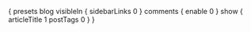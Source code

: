 {
    presets blog
    visibleIn {
        sidebarLinks 0
    }
    comments {
        enable 0
    }
    show {
        articleTitle 1
        postTags 0
    }
}
